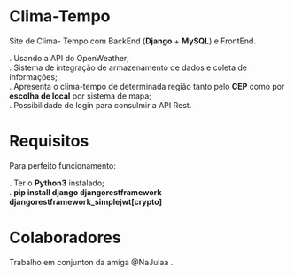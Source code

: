 # Clima-Tempo
 Site de Clima- Tempo com BackEnd (**Django** + **MySQL**) e FrontEnd.
 
 
 . Usando a API do OpenWeather;<br>
 . Sistema de integração de armazenamento de dados e coleta de informações;<br>
 . Apresenta o clima-tempo de determinada região tanto pelo __CEP__ como por __escolha de local__ por sistema de mapa;<br>
 . Possibilidade de login para consulmir a API Rest.<br>
 
# Requisitos
 Para perfeito funcionamento: 
  
  . Ter o __Python3__ instalado; <br>
  . **pip install django djangorestframework djangorestframework_simplejwt[crypto]**
 
# Colaboradores
 Trabalho em conjunton da amiga @NaJulaa .

